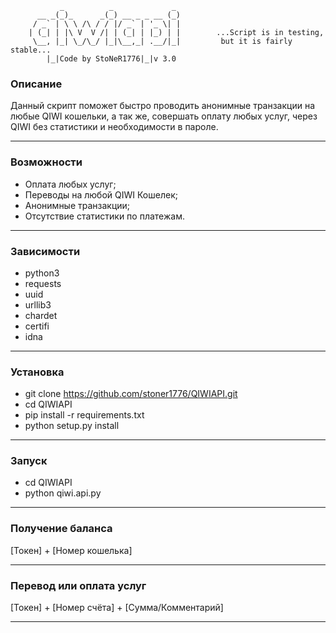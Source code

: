                _          _             _ 
          __ _(_)_      _(_) __ _ _ __ (_)
         / _` | \ \ /\ / / |/ _` | '_ \| |
        | (_| | |\ V  V /| | (_| | |_) | |        ...Script is in testing,    
         \__, |_| \_/\_/ |_|\__,_| .__/|_|         but it is fairly stable...
            |_|Code by StoNeR1776|_|v 3.0      
            
### Описание
Данный скрипт поможет быстро проводить анонимные  транзакции на любые 
QIWI кошельки, а так же, совершать оплату любых услуг, через QIWI без 
статистики и необходимости в пароле.

---------------------------------------------------------------------------
### Возможности  
* Оплата любых услуг;
* Переводы на любой QIWI Кошелек;
* Анонимные транзакции;
* Отсутствие статистики по платежам.

---------------------------------------------------------------------------
### Зависимости
* python3
* requests
* uuid
* urllib3
* chardet
* certifi
* idna

---------------------------------------------------------------------------
### Установка
* git clone https://github.com/stoner1776/QIWIAPI.git
* cd QIWIAPI
* pip install -r requirements.txt
* python setup.py install

---------------------------------------------------------------------------
### Запуск
* cd QIWIAPI
* python qiwi.api.py

---------------------------------------------------------------------------
### Получение баланса
[Токен] + [Номер кошелька]

---------------------------------------------------------------------------
### Перевод или оплата услуг
[Токен] + [Номер счёта] + [Сумма/Комментарий]

---------------------------------------------------------------------------
